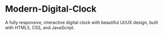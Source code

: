 # Modern-Digital-Clock
A fully responsive, interactive digital clock with beautiful UI/UX design, built with HTML5, CSS, and JavaScript.
